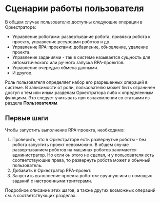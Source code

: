 # Сценарии работы пользователя

В общем случае пользователю доступны следующие операции в Оркестраторе:
* Управление роботами: развертывание робота, привязка робота к проекту, управление ресурсами роботов и др.
* Управление RPA-проектами: добавление, обновление, удаление проекта.
* Управление заданиями - так в системе называется сущность для автоматического или ручного запуска RPA-проектов.
* Управление очередью обмена данными.
* И другое.

Роль пользователя определяет набор его разрешенных операций в системе. В зависимости от роли, пользователю может быть ограничен доступ к тем или иным разделам Оркестратора либо к определенным функциям. Это следует учитывать при ознакомлении со статьями из раздела **Пользователям**.

## Первые шаги

Чтобы запустить выполнение RPA-проекта, необходимо:

1. Проверить, что в Оркестраторе есть развернутые роботы - без робота запустить проект невозможно. В общем случае развертыванием роботов на машинах роботов занимается администратор. Но если он этого не сделал, и у пользователя есть соответствующие права, то развернуть робота может и обычный пользователь. 
2. Добавить в Оркестратор RPA-проект.
3. Запустить выполнение проекта роботом: вручную или с помощью заданий с настроенными триггерами.

Подробное описание этих шагов, а также других возможных операций см. в соответствующих разделах.


